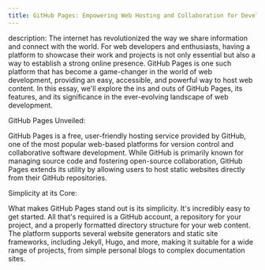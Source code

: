 ```yaml
---
title: GitHub Pages: Empowering Web Hosting and Collaboration for Developers
---
```

description:
The internet has revolutionized the way we share information and connect with the world. For web developers and enthusiasts, having a platform to showcase their work and projects is not only essential but also a way to establish a strong online presence. GitHub Pages is one such platform that has become a game-changer in the world of web development, providing an easy, accessible, and powerful way to host web content. In this essay, we'll explore the ins and outs of GitHub Pages, its features, and its significance in the ever-evolving landscape of web development.

GitHub Pages Unveiled:

GitHub Pages is a free, user-friendly hosting service provided by GitHub, one of the most popular web-based platforms for version control and collaborative software development. While GitHub is primarily known for managing source code and fostering open-source collaboration, GitHub Pages extends its utility by allowing users to host static websites directly from their GitHub repositories.

Simplicity at its Core:

What makes GitHub Pages stand out is its simplicity. It's incredibly easy to get started. All that's required is a GitHub account, a repository for your project, and a properly formatted directory structure for your web content. The platform supports several website generators and static site frameworks, including Jekyll, Hugo, and more, making it suitable for a wide range of projects, from simple personal blogs to complex documentation sites.


